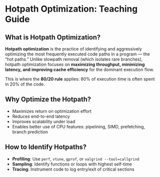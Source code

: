# Hotpath Optimization: Teaching Guide

## What is Hotpath Optimization?

**Hotpath optimization** is the practice of identifying and aggressively optimizing the most frequently executed code paths in a program — the “hot paths.” Unlike slowpath removal (which isolates rare branches), hotpath optimization focuses on **maximizing throughput, minimizing latency, and improving cache efficiency** for the dominant execution flow.

This is where the **80/20 rule** applies: 80% of execution time is often spent in 20% of the code.

## Why Optimize the Hotpath?

- Maximizes return on optimization effort
- Reduces end-to-end latency
- Improves scalability under load
- Enables better use of CPU features: pipelining, SIMD, prefetching, branch prediction

## How to Identify Hotpaths?

- **Profiling**: Use `perf`, `vtune`, `gprof`, or `valgrind --tool=callgrind`
- **Sampling**: Identify functions or loops with highest self-time
- **Tracing**: Instrument code to log entry/exit of critical sections
